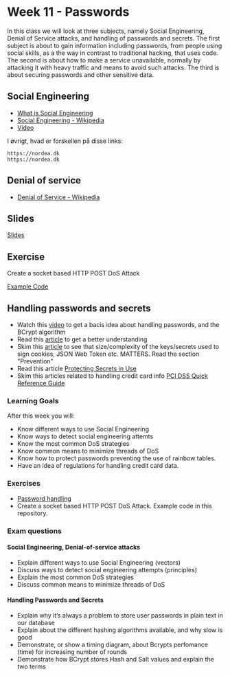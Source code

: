 # Week 11 - Passwords

In this class we will look at three subjects,
namely Social Engineering, Denial of Service attacks, and handling of passwords and secrets.
The first subject is about to gain information including passwords,
from people using social skills,
as a the way in contrast to traditional hacking,
that uses code.
The second is about how to make a service unavailable,
normally by attacking it with heavy traffic and means to avoid such attacks.
The third is about securing passwords and other sensitive data.

## Social Engineering

* [What is Social Engineering](https://www.csoonline.com/article/2124681/social-engineering/what-is-social-engineering.html)
* [Social Engineering - Wikipedia](https://en.wikipedia.org/wiki/Social_engineering_(security))
* [Video](https://youtu.be/lc7scxvKQOo)

I øvrigt, hvad er forskellen på disse links:
```
https://nordea.dk
https://nοrdeа.dk
```

## Denial of service

* [Denial of Service - Wikipedia](https://en.wikipedia.org/wiki/Denial-of-service_attack)

## Slides

[Slides](https://github.com/SecurityDatFall2018/Week-13/blob/master/Social%20Engineering%20and%20DoS.pptx)

## Exercise

Create a socket based HTTP POST DoS Attack

[Example Code](https://github.com/SecurityDatFall2018/Week-13-Code)

## Handling passwords and secrets

- Watch this [video](https://www.youtube.com/watch?v=O6cmuiTBZVs) to get a bacis idea about handling passwords, and the BCrypt algorithm
- Read this [article](http://dustwell.com/how-to-handle-passwords-bcrypt.html) to get a better understanding
- Skim this [article]() to see that size/complexity of the keys/secrets used to sign cookies, JSON Web Token etc. MATTERS. Read the section "Prevention"
- Read this article [Protecting Secrets in Use](https://www.unboundtech.com/protecting-secrets-in-use-the-long-version/)
- Skim this articles related to handling credit card info [PCI DSS Quick Reference Guide](https://www.pcisecuritystandards.org/documents/PCI%20SSC%20Quick%20Reference%20Guide.pdf)


### Learning Goals

After this week you will:

* Know different ways to use Social Engineering
* Know ways to detect social engineering attemts
* Know the most common DoS strategies
* Know common means to minimize threads of DoS
* Know how to protect passwords preventing the use of rainbow tables.
* Have an idea of regulations for handling credit card data.

### Exercises

* [Password handling](https://docs.google.com/document/d/1eS3u_N6LQtYgBWa21iW9t17lRJElmlVAQA131SoNO78/edit?usp=sharing)
*  Create a socket based HTTP POST DoS Attack. Example code in this repository.

### Exam questions

#### Social Engineering, Denial-of-service attacks
* Explain different ways to use Social Engineering (vectors)
* Discuss ways to detect social engineering attempts (principles)
* Explain the most common DoS strategies
* Discuss common means to minimize threads of DoS

#### Handling Passwords and Secrets

* Explain why it’s always a problem to store user passwords in plain text in our database
* Explain about the different hashing algorithms available, and why slow is good
* Demonstrate, or show a timing diagram, about Bcrypts perfomance (time) for increasing number of rounds
* Demonstrate how BCrypt stores Hash and Salt values and explain the two terms
